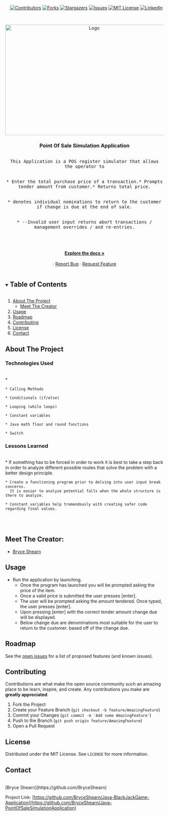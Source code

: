 <i></i>      [![Contributors][contributors-shield]][contributors-url]
[![Forks][forks-shield]][forks-url]
[![Stargazers][stars-shield]][stars-url]
[![Issues][issues-shield]][issues-url]
[![MIT License][license-shield]][license-url]
[![LinkedIn][linkedin-shield]][linkedin-url]

 

<!-- PROJECT LOGO -->
<br />
<p align="center">
  <a href="https://github.com/BryceShearn/Java-PointOfSaleSimulationApplication">
    <img src="https://images.unsplash.com/photo-1556742044-3c52d6e88c62?ixid=MnwxMjA3fDB8MHxwaG90by1wYWdlfHx8fGVufDB8fHx8&ixlib=rb-1.2.1&auto=format&fit=crop&w=1050&q=80" alt="Logo" width="550" height="350">
  </a>

  <h3 align="center">Point Of Sale Simulation Application</h3>

  <p align="center">
    <kbd>
      <br />
      This Application is a POS register simulator that allows the operator to
      <br />
      <br />
      <br />
       * Enter the total purchase price of a transaction.* Prompts tender amount from customer.* Returns total price.
      <br />
      <br />
      <br />
      * denotes individual nominations to return to the customer if change is due at the end of sale.
      <br />
      <br />
      <br />
      * --Invalid user input returns abort transactions / management overrides / and re-entries.
      <br />
      <br />
      <br />
    </kbd>
  <br />
  <br />
    <a href="https://github.com/BryceShearn/Java-PointOfSaleSimulationApplication"><strong>Explore the docs »</strong></a>
    <br />
    <br />
    ·
    <a href="https://github.com/BryceShearn/Java-PointOfSaleSimulationApplication/issues">Report Bug</a>
    ·
    <a href="https://github.com/BryceShearn/Java-PointOfSaleSimulationApplication/issues">Request Feature</a>
  </p>
</p>



<!-- TABLE OF CONTENTS -->
<details open="open">
  <summary><h2 style="display: inline-block">Table of Contents</h2></summary>
  <ol>
    <li>
      <a href="#about-the-project">About The Project</a>
      <ul>
        <li><a href="#meet-the-creator">Meet The Creator</a></li>
      </ul>
    </li>
    <li><a href="#usage">Usage</a></li>
    <li><a href="#roadmap">Roadmap</a></li>
    <li><a href="#contributing">Contributing</a></li>
    <li><a href="#license">License</a></li>
    <li><a href="#contact">Contact</a></li>
  </ol>
</details>



<!-- ABOUT THE PROJECT -->
## About The Project
<i></i>
### Technologies Used
<br />
* <i></i>    
    
    * Calling Methods
    
    * Conditionals (if/else)
    
    * Looping (while loops)
    
    * Constant variables
    
    * Java math floor and round functions
    
    * Switch

### Lessons Learned
<br />
* If something has to be forced in order to work it is best to take a step back in order
    to analyze different possible routes that solve the problem with a better design principle.
    
    * Create a functioning program prior to delving into user input break concerns.
      It is easier to analyze potential falls when the whole structure is there to analyze.
    
    * Constant variables help tremendously with creating safer code regarding final values.
    
<br />
<br />

## Meet The Creator:
* [Bryce Shearn](https://github.com/BryceShearn)

<!-- USAGE EXAMPLES -->
## Usage
 
* Run the application by launching.
    * Once the program has launched you will be prompted asking the price of the item.
    * Once a valid price is submitted the user presses [enter].
    * The user will be prompted asking the amount tendered. Once typed, the user presses [enter].
    * Upon pressing [enter] with the correct tender amount change due will be displayed.
    * Below change due are denominations most suitable for the user to return to the customer.
      based off of the change due.

<!-- ROADMAP -->
## Roadmap

See the [open issues](https://github.com/BryceShearn/Java-PointOfSaleSimulationApplication/issues) for a list of proposed features (and known issues).



<!-- CONTRIBUTING -->
## Contributing

Contributions are what make the open source community such an amazing place to be learn, inspire, and create. Any contributions you make are **greatly appreciated**.

1. Fork the Project
2. Create your Feature Branch (`git checkout -b feature/AmazingFeature`)
3. Commit your Changes (`git commit -m 'Add some AmazingFeature'`)
4. Push to the Branch (`git push origin feature/AmazingFeature`)
5. Open a Pull Request 



<!-- LICENSE -->
## License

Distributed under the MIT License. See `LICENSE` for more information.



<!-- CONTACT -->
## Contact
<br />
[Bryce Shearn](https://github.com/BryceShearn)
<br />

Project Link: [https://github.com/BryceShearn/Java-BlackJackGame-Application](https://github.com/BryceShearn/Java-PointOfSaleSimulationApplication)







<!-- MARKDOWN LINKS & IMAGES -->
<!-- https://www.markdownguide.org/basic-syntax/#reference-style-links -->
[contributors-shield]: https://img.shields.io/github/contributors/BryceShearn/Java-PointOfSaleSimulationApplication.svg?style=for-the-badge
[contributors-url]: https://github.com/BryceShearn/Java-PointOfSaleSimulationApplication/graphs/contributors
[forks-shield]: https://img.shields.io/github/forks/BryceShearn/Java-PointOfSaleSimulationApplication.svg?style=for-the-badge
[forks-url]: https://github.com/BryceShearn/Java-PointOfSaleSimulationApplication/network/members
[stars-shield]: https://img.shields.io/github/stars/BryceShearn/Java-PointOfSaleSimulationApplication.svg?style=for-the-badge
[stars-url]: https://github.com/BryceShearn/Java-PointOfSaleSimulationApplication/stargazers
[issues-shield]: https://img.shields.io/github/issues/BryceShearn/Java-PointOfSaleSimulationApplication.svg?style=for-the-badge
[issues-url]: https://github.com/BryceShearn/Java-PointOfSaleSimulationApplication/issues
[license-shield]: https://img.shields.io/github/license/BryceShearn/Java-PointOfSaleSimulationApplication.svg?style=for-the-badge
[license-url]: https://github.com/BryceShearn/Java-PointOfSaleSimulationApplication/blob/master/LICENSE.txt
[linkedin-shield]: https://img.shields.io/badge/-LinkedIn-black.svg?style=for-the-badge&logo=linkedin&colorB=555
[linkedin-url]: https://linkedin.com/in/BryceShearn
